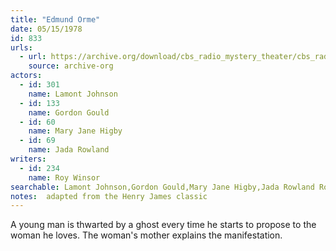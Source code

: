 ```yaml
---
title: "Edmund Orme"
date: 05/15/1978
id: 833
urls: 
  - url: https://archive.org/download/cbs_radio_mystery_theater/cbs_radio_mystery_theater-0801-0850.zip/cbs_radio_mystery_theater-0801-0850%2Fcbsrmt_0833_edmund_orme.mp3
    source: archive-org
actors:  
  - id: 301
    name: Lamont Johnson  
  - id: 133
    name: Gordon Gould  
  - id: 60
    name: Mary Jane Higby  
  - id: 69
    name: Jada Rowland
writers:  
  - id: 234
    name: Roy Winsor
searchable: Lamont Johnson,Gordon Gould,Mary Jane Higby,Jada Rowland Roy Winsor
notes:  adapted from the Henry James classic
---
```

A young man is thwarted by a ghost every time he starts to propose to the woman he loves. The woman's mother explains the manifestation.